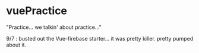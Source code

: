 # vuePractice
"Practice... we talkin' about practice..."

9/7 : busted out the Vue-firebase starter… it was pretty killer. pretty pumped about it. 